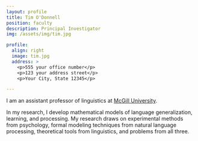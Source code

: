 ```yaml
---
layout: profile
title: Tim O'Donnell
position: faculty
description: Principal Investigator
img: /assets/img/tim.jpg

profile:
  align: right
  image: tim.jpg
  address: >
    <p>555 your office number</p>
    <p>123 your address street</p>
    <p>Your City, State 12345</p>

---
```


I am an assistant professor of linguistics at [McGill University](https://www.mcgill.ca/linguistics/).

In my research, I develop mathematical models of language generalization, learning, and processing. My research draws on experimental methods from psychology, formal modeling techniques from natural language processing, theoretical tools from linguistics, and problems from all three.
